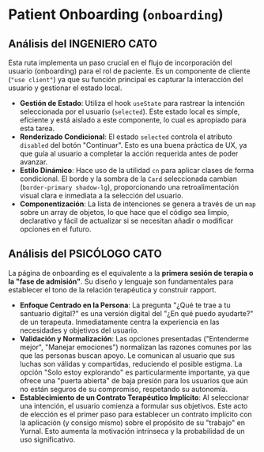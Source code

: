 # Patient Onboarding (`onboarding`)

## Análisis del INGENIERO CATO

Esta ruta implementa un paso crucial en el flujo de incorporación del usuario (onboarding) para el rol de paciente. Es un componente de cliente (`"use client"`) ya que su función principal es capturar la interacción del usuario y gestionar el estado local.

-   **Gestión de Estado**: Utiliza el hook `useState` para rastrear la intención seleccionada por el usuario (`selected`). Este estado local es simple, eficiente y está aislado a este componente, lo cual es apropiado para esta tarea.
-   **Renderizado Condicional**: El estado `selected` controla el atributo `disabled` del botón "Continuar". Esto es una buena práctica de UX, ya que guía al usuario a completar la acción requerida antes de poder avanzar.
-   **Estilo Dinámico**: Hace uso de la utilidad `cn` para aplicar clases de forma condicional. El borde y la sombra de la `Card` seleccionada cambian (`border-primary shadow-lg`), proporcionando una retroalimentación visual clara e inmediata a la selección del usuario.
-   **Componentización**: La lista de intenciones se genera a través de un `map` sobre un array de objetos, lo que hace que el código sea limpio, declarativo y fácil de actualizar si se necesitan añadir o modificar opciones en el futuro.

## Análisis del PSICÓLOGO CATO

La página de onboarding es el equivalente a la **primera sesión de terapia o la "fase de admisión"**. Su diseño y lenguaje son fundamentales para establecer el tono de la relación terapéutica y construir rapport.

-   **Enfoque Centrado en la Persona**: La pregunta "¿Qué te trae a tu santuario digital?" es una versión digital del "¿En qué puedo ayudarte?" de un terapeuta. Inmediatamente centra la experiencia en las necesidades y objetivos del usuario.
-   **Validación y Normalización**: Las opciones presentadas ("Entenderme mejor", "Manejar emociones") normalizan las razones comunes por las que las personas buscan apoyo. Le comunican al usuario que sus luchas son válidas y compartidas, reduciendo el posible estigma. La opción "Solo estoy explorando" es particularmente importante, ya que ofrece una "puerta abierta" de baja presión para los usuarios que aún no están seguros de su compromiso, respetando su autonomía.
-   **Establecimiento de un Contrato Terapéutico Implícito**: Al seleccionar una intención, el usuario comienza a formular sus objetivos. Este acto de elección es el primer paso para establecer un contrato implícito con la aplicación (y consigo mismo) sobre el propósito de su "trabajo" en Yurnal. Esto aumenta la motivación intrínseca y la probabilidad de un uso significativo.
